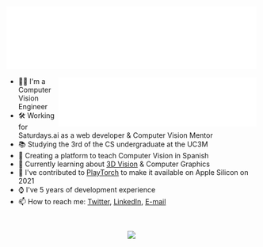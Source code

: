 <!-- <p align="center"><img src="https://github.com/aaronespasa/aaronespasa/blob/main/banner-animated-full-name.gif" /></p> -->

<p align="center"><a href="https://www.computervision.es"><img src="https://github.com/aaronespasa/aaronespasa/blob/main/header.svg" /></a></p>

<img align="right" src="https://github.com/aaronespasa/aaronespasa/blob/main/coffee.svg" width="400" height="100" />

<ul>
  <li>👨‍💻 I'm a Computer Vision Engineer</li>
  <li>🛠 Working for Saturdays.ai as a web developer & Computer Vision Mentor</li>
  <li>📚 Studying the 3rd of the CS undergraduate at the UC3M</li>
  <li>🔭 Creating a platform to teach Computer Vision in Spanish</li>
  <li>🌱 Currently learning about <a href="https://link.springer.com/book/10.1007/978-0-387-21779-6">3D Vision</a> & Computer Graphics</li>
  <li>👯 I've contributed to <a href="https://github.com/pytorch/live">PlayTorch</a> to make it available on Apple Silicon on 2021</li>
  <li>⌚️ I've 5 years of development experience</li>
  <li>📫 How to reach me: <a href="https://twitter.com/aaronespasa">Twitter</a>, <a href="https://www.linkedin.com/in/aaronespasa/">LinkedIn</a>, <a href="mailto:aaespasa@gmail.com?subject=[GitHub]%20Source%20Han%20Sans">E-mail</a></li>
</ul>

<br/>

<p align="center"><img height="180em" src="https://github-readme-stats.vercel.app/api?username=aaronespasa&show_icons=true&hide_border=true&&count_private=true&include_all_commits=true&theme=buefy" /></p>
